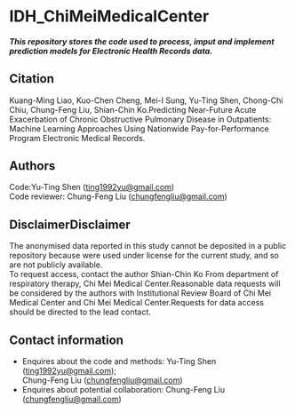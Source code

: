 ﻿# IDH_ChiMeiMedicalCenter##### This repository stores the code used to process, imput and implement prediction models for Electronic Health Records data.## CitationKuang-Ming Liao, Kuo-Chen Cheng, Mei-I Sung, Yu-Ting Shen, Chong-Chi Chiu, Chung-Feng Liu, Shian-Chin Ko.Predicting Near-Future Acute Exacerbation of Chronic Obstructive Pulmonary Disease in Outpatients: Machine Learning Approaches Using Nationwide Pay-for-Performance Program Electronic Medical Records.## AuthorsCode:Yu-Ting Shen (ting1992yu@gmail.com)<br>Code reviewer:  Chung-Feng Liu (chungfengliu@gmail.com)## DisclaimerDisclaimerThe anonymised data reported in this study cannot be deposited in a public repository because were used under license for the current study, and so are not publicly available.<br>To request access, contact the author Shian-Chin Ko From department of respiratory therapy, Chi Mei Medical Center.Reasonable data requests will be considered by the authors with Institutional Review Board of Chi Mei Medical Center and Chi Mei Medical Center.Requests for data access should be directed to the lead contact.## Contact information- Enquires about the code and methods:Yu-Ting Shen (ting1992yu@gmail.com);<br>Chung-Feng Liu (chungfengliu@gmail.com)- Enquires about potential collaboration:Chung-Feng Liu (chungfengliu@gmail.com)